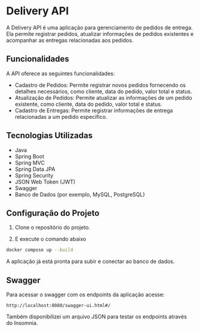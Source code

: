 # Delivery API

A Delivery API é uma aplicação para gerenciamento de pedidos de entrega. Ela permite registrar pedidos, atualizar informações de pedidos existentes e acompanhar as entregas relacionadas aos pedidos.

## Funcionalidades

A API oferece as seguintes funcionalidades:

- Cadastro de Pedidos: Permite registrar novos pedidos fornecendo os detalhes necessários, como cliente, data do pedido, valor total e status.
- Atualização de Pedidos: Permite atualizar as informações de um pedido existente, como cliente, data do pedido, valor total e status.
- Cadastro de Entregas: Permite registrar informações de entrega relacionadas a um pedido específico.

## Tecnologias Utilizadas

- Java
- Spring Boot
- Spring MVC
- Spring Data JPA
- Spring Security
- JSON Web Token (JWT)
- Swagger
- Banco de Dados (por exemplo, MySQL, PostgreSQL)

## Configuração do Projeto

1. Clone o repositório do projeto.

2. E execute o comando abaixo

```bash
docker compose up --build
```
A aplicação já está pronta para subir e conectar ao banco de dados.

## Swagger

Para acessar o swagger com os endpoints da aplicação acesse:

```url
http://localhost:8080/swagger-ui.html#/
```
Também disponibilizei um arquivo JSON para testar os endpoints através do Insomnia.